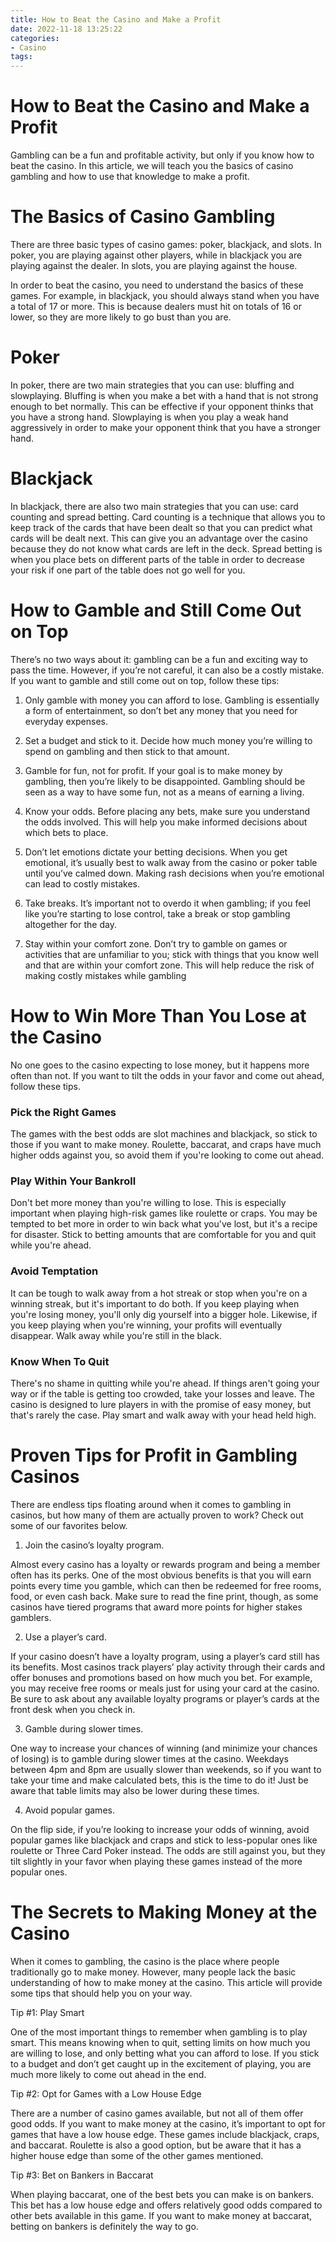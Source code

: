```yaml
---
title: How to Beat the Casino and Make a Profit
date: 2022-11-18 13:25:22
categories:
- Casino
tags:
---
```



#  How to Beat the Casino and Make a Profit

Gambling can be a fun and profitable activity, but only if you know how to beat the casino. In this article, we will teach you the basics of casino gambling and how to use that knowledge to make a profit.

# The Basics of Casino Gambling

There are three basic types of casino games: poker, blackjack, and slots. In poker, you are playing against other players, while in blackjack you are playing against the dealer. In slots, you are playing against the house.

In order to beat the casino, you need to understand the basics of these games. For example, in blackjack, you should always stand when you have a total of 17 or more. This is because dealers must hit on totals of 16 or lower, so they are more likely to go bust than you are.

# Poker

In poker, there are two main strategies that you can use: bluffing and slowplaying. Bluffing is when you make a bet with a hand that is not strong enough to bet normally. This can be effective if your opponent thinks that you have a strong hand. Slowplaying is when you play a weak hand aggressively in order to make your opponent think that you have a stronger hand.

# Blackjack

In blackjack, there are also two main strategies that you can use: card counting and spread betting. Card counting is a technique that allows you to keep track of the cards that have been dealt so that you can predict what cards will be dealt next. This can give you an advantage over the casino because they do not know what cards are left in the deck. Spread betting is when you place bets on different parts of the table in order to decrease your risk if one part of the table does not go well for you.

#  How to Gamble and Still Come Out on Top

There’s no two ways about it: gambling can be a fun and exciting way to pass the time. However, if you’re not careful, it can also be a costly mistake. If you want to gamble and still come out on top, follow these tips:

1. Only gamble with money you can afford to lose. Gambling is essentially a form of entertainment, so don’t bet any money that you need for everyday expenses.

2. Set a budget and stick to it. Decide how much money you’re willing to spend on gambling and then stick to that amount.

3. Gamble for fun, not for profit. If your goal is to make money by gambling, then you’re likely to be disappointed. Gambling should be seen as a way to have some fun, not as a means of earning a living.

4. Know your odds. Before placing any bets, make sure you understand the odds involved. This will help you make informed decisions about which bets to place.

5. Don’t let emotions dictate your betting decisions. When you get emotional, it’s usually best to walk away from the casino or poker table until you’ve calmed down. Making rash decisions when you’re emotional can lead to costly mistakes.

6. Take breaks. It’s important not to overdo it when gambling; if you feel like you’re starting to lose control, take a break or stop gambling altogether for the day.

7. Stay within your comfort zone. Don’t try to gamble on games or activities that are unfamiliar to you; stick with things that you know well and that are within your comfort zone. This will help reduce the risk of making costly mistakes while gambling

#  How to Win More Than You Lose at the Casino

No one goes to the casino expecting to lose money, but it happens more often than not. If you want to tilt the odds in your favor and come out ahead, follow these tips.

### Pick the Right Games

The games with the best odds are slot machines and blackjack, so stick to those if you want to make money. Roulette, baccarat, and craps have much higher odds against you, so avoid them if you're looking to come out ahead.

### Play Within Your Bankroll

Don't bet more money than you're willing to lose. This is especially important when playing high-risk games like roulette or craps. You may be tempted to bet more in order to win back what you've lost, but it's a recipe for disaster. Stick to betting amounts that are comfortable for you and quit while you're ahead.

### Avoid Temptation

It can be tough to walk away from a hot streak or stop when you're on a winning streak, but it's important to do both. If you keep playing when you're losing money, you'll only dig yourself into a bigger hole. Likewise, if you keep playing when you're winning, your profits will eventually disappear. Walk away while you're still in the black.

### Know When To Quit

There's no shame in quitting while you're ahead. If things aren't going your way or if the table is getting too crowded, take your losses and leave. The casino is designed to lure players in with the promise of easy money, but that's rarely the case. Play smart and walk away with your head held high.

#  Proven Tips for Profit in Gambling Casinos

There are endless tips floating around when it comes to gambling in casinos, but how many of them are actually proven to work? Check out some of our favorites below.

1. Join the casino’s loyalty program.

Almost every casino has a loyalty or rewards program and being a member often has its perks. One of the most obvious benefits is that you will earn points every time you gamble, which can then be redeemed for free rooms, food, or even cash back. Make sure to read the fine print, though, as some casinos have tiered programs that award more points for higher stakes gamblers.

2. Use a player’s card.

If your casino doesn’t have a loyalty program, using a player’s card still has its benefits. Most casinos track players’ play activity through their cards and offer bonuses and promotions based on how much you bet. For example, you may receive free rooms or meals just for using your card at the casino. Be sure to ask about any available loyalty programs or player’s cards at the front desk when you check in.

3. Gamble during slower times.

One way to increase your chances of winning (and minimize your chances of losing) is to gamble during slower times at the casino. Weekdays between 4pm and 8pm are usually slower than weekends, so if you want to take your time and make calculated bets, this is the time to do it! Just be aware that table limits may also be lower during these times.

4. Avoid popular games.

On the flip side, if you’re looking to increase your odds of winning, avoid popular games like blackjack and craps and stick to less-popular ones like roulette or Three Card Poker instead. The odds are still against you, but they tilt slightly in your favor when playing these games instead of the more popular ones.

#  The Secrets to Making Money at the Casino

When it comes to gambling, the casino is the place where people traditionally go to make money. However, many people lack the basic understanding of how to make money at the casino. This article will provide some tips that should help you on your way.

Tip #1: Play Smart

One of the most important things to remember when gambling is to play smart. This means knowing when to quit, setting limits on how much you are willing to lose, and only betting what you can afford to lose. If you stick to a budget and don’t get caught up in the excitement of playing, you are much more likely to come out ahead in the end.

Tip #2: Opt for Games with a Low House Edge

There are a number of casino games available, but not all of them offer good odds. If you want to make money at the casino, it’s important to opt for games that have a low house edge. These games include blackjack, craps, and baccarat. Roulette is also a good option, but be aware that it has a higher house edge than some of the other games mentioned.

Tip #3: Bet on Bankers in Baccarat

When playing baccarat, one of the best bets you can make is on bankers. This bet has a low house edge and offers relatively good odds compared to other bets available in this game. If you want to make money at baccarat, betting on bankers is definitely the way to go.